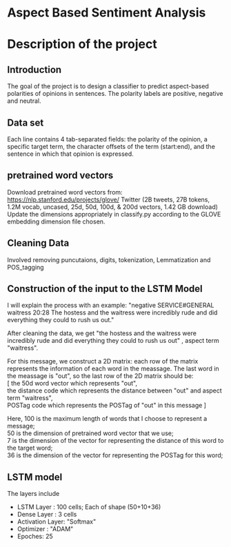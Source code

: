 # Aspect Based Sentiment Analysis


# Description of the project
## Introduction 
The goal of the project is to design a classifier to predict aspect-based polarities of opinions in
sentences. The polarity labels are positive, negative and neutral. 

## Data set
Each line contains 4 tab-separated fields: the polarity of the opinion, a specific target term, the character offsets of the term (start:end), and the
sentence in which that opinion is expressed.  

## pretrained word vectors
Download pretrained word vectors from: https://nlp.stanford.edu/projects/glove/
Twitter (2B tweets, 27B tokens, 1.2M vocab, uncased, 25d, 50d, 100d, & 200d vectors, 1.42 GB download)
Update the dimensions appropriately in classify.py according to the GLOVE embedding dimension file chosen. 


## Cleaning Data
Involved removing puncutaions, digits, tokenization, Lemmatization and POS_tagging

## Construction of the input to the LSTM Model
I will explain the process with an example:
"negative SERVICE#GENERAL waitress 20:28 The hostess and the waitress were incredibly rude and did everything they could to rush us out."  

After cleaning the data, we get "the hostess and the waitress were incredibly rude and did everything they could to rush us out" , aspect term "waitress".  

For this message, we construct a 2D matrix: each row of the matrix represents the information of each word in the meassage. The last word in the meassage is "out", so the last row of the 2D matrix should be:   
[ the 50d word vector which represents "out",   
the distance code which represents the distance between "out" and aspect term "waitress",  
POSTag code which represents the POSTag of "out" in this message ]

Here, 100 is the maximum length of words that I choose to represent a message;  
50 is the dimension of pretrained word vector that we use;  
7 is the dimension of the vector for representing the distance of this word to the target word;  
36 is the dimension of the vector for representing the POSTag for this word;  

## LSTM model
The layers include
  - LSTM Layer : 100 cells; Each of shape (50+10+36)
  - Dense Layer : 3 cells
  - Activation Layer: "Softmax"
  - Optimizer : "ADAM"
  - Epoches: 25


